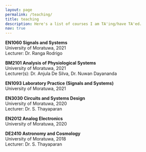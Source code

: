 ```yaml
---
layout: page
permalink: /teaching/
title: teaching
description: Here's a list of courses I am TA'ing/have TA'ed.
nav: true
---
```


**EN1060 Signals and Systems** <br>
University of Moratuwa, 2021\
Lecturer: Dr. Ranga Rodrigo

**BM2101 Analysis of Physiological Systems** <br>
University of Moratuwa, 2021\
Lecturer(s): Dr. Anjula De Silva, Dr. Nuwan Dayananda

**EN1093 Laboratory Practice (Signals and Systems)** <br>
University of Moratuwa, 2021

**EN3030 Circuits and Systems Design** <br> 
University of Moratuwa, 2020\
Lecturer: Dr. S. Thayaparan

**EN2012 Analog Electronics** <br>
University of Moratuwa, 2020

**DE2410 Astronomy and Cosmology** <br>
University of Moratuwa, 2018\
Lecturer: Dr. S. Thayaparan

